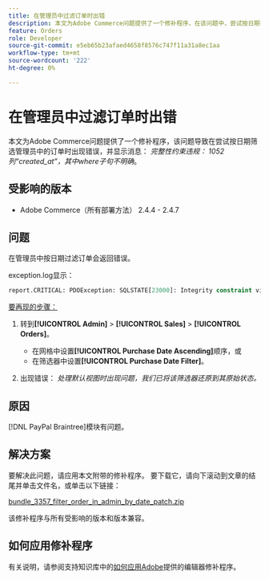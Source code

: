 ```yaml
---
title: 在管理员中过滤订单时出错
description: 本文为Adobe Commerce问题提供了一个修补程序，在该问题中，尝试按日期在管理员中过滤订单时出现错误，显示消息“完整性约束违规1052 Column 'created_at' where子句不明确”。
feature: Orders
role: Developer
source-git-commit: e5eb65b23afaed4658f8576c747f11a31a8ec1aa
workflow-type: tm+mt
source-wordcount: '222'
ht-degree: 0%

---
```


# 在管理员中过滤订单时出错

本文为Adobe Commerce问题提供了一个修补程序，该问题导致在尝试按日期筛选管理员中的订单时出现错误，并显示消息： *完整性约束违规： 1052列“created_at”，其中where子句不明确*。

## 受影响的版本

* Adobe Commerce（所有部署方法） 2.4.4 - 2.4.7

## 问题

在管理员中按日期过滤订单会返回错误。

exception.log显示：

```SQL
report.CRITICAL: PDOException: SQLSTATE[23000]: Integrity constraint violation: 1052 Column 'created_at' in where clause is ambiguous in /path/to/magento/vendor/magento/framework/DB/Statement/Pdo/Mysql.php:90
```

<u>要再现的步骤：</u>

1. 转到&#x200B;**[!UICONTROL Admin]** > **[!UICONTROL Sales]** > **[!UICONTROL Orders]**。
   * 在网格中设置&#x200B;**[!UICONTROL Purchase Date Ascending]**&#x200B;顺序，或
   * 在筛选器中设置&#x200B;**[!UICONTROL Purchase Date Filter]**。

1. 出现错误： *处理默认视图时出现问题，我们已将该筛选器还原到其原始状态。*

## 原因

[!DNL PayPal Braintree]模块有问题。

## 解决方案

要解决此问题，请应用本文附带的修补程序。 要下载它，请向下滚动到文章的结尾并单击文件名，或单击以下链接：

[bundle_3357_filter_order_in_admin_by_date_patch.zip](assets/bundle-3357-unable-to-filter-order-in-admin-by-date.zip)

该修补程序与所有受影响的版本和版本兼容。

## 如何应用修补程序

有关说明，请参阅支持知识库中的[如何应用Adobe](/help/how-to/general/how-to-apply-a-composer-patch-provided-by-magento.md)提供的编辑器修补程序。
